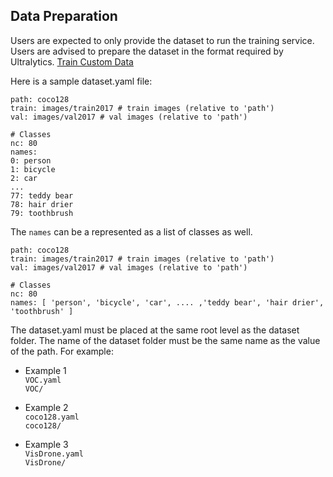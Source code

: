 ## Data Preparation

Users are expected to only provide the dataset to run the training service. Users are advised to prepare the dataset in the format required by Ultralytics. [Train Custom Data](https://github.com/ultralytics/yolov5/wiki/Train-Custom-Data/81e78210c068140f06cf46127404efee770424b2) 

Here is a sample dataset.yaml file: 

    path: coco128
    train: images/train2017 # train images (relative to 'path')
    val: images/val2017 # val images (relative to 'path')

    # Classes
    nc: 80
    names:
    0: person
    1: bicycle
    2: car
    ...
    77: teddy bear
    78: hair drier
    79: toothbrush

The `names` can be a represented as a list of classes as well. 

    path: coco128
    train: images/train2017 # train images (relative to 'path')
    val: images/val2017 # val images (relative to 'path')

    # Classes
    nc: 80
    names: [ 'person', 'bicycle', 'car', .... ,'teddy bear', 'hair drier', 'toothbrush' ]


The dataset.yaml must be placed at the same root level as the dataset folder. The name of the dataset folder must be the same name as the value of the path. For example:

* Example 1 <br> 
    `VOC.yaml` <br> 
    `VOC/`

* Example 2 <br> 
    `coco128.yaml` <br> 
    `coco128/`

* Example 3 <br> 
    `VisDrone.yaml` <br> 
    `VisDrone/`